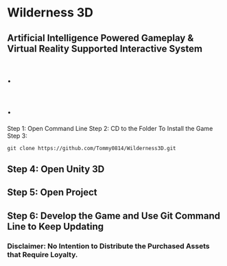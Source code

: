 # Wilderness 3D
## Artificial Intelligence Powered Gameplay & Virtual Reality Supported Interactive System
# .
# .
Step 1: Open Command Line
Step 2: CD to the Folder To Install the Game
Step 3: 
```
git clone https://github.com/Tommy0814/Wilderness3D.git
```
## Step 4: Open Unity 3D
## Step 5: Open Project
## Step 6: Develop the Game and Use Git Command Line to Keep Updating
### Disclaimer: No Intention to Distribute the Purchased Assets that Require Loyalty.
